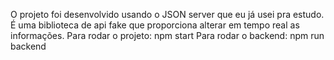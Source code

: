 O projeto foi desenvolvido usando o JSON server que eu já usei pra estudo. É uma biblioteca de api fake que proporciona alterar em tempo real as informações.
Para rodar o projeto: npm start
Para rodar o backend: npm run backend